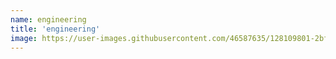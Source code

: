 ```yaml
---
name: engineering
title: 'engineering'
image: https://user-images.githubusercontent.com/46587635/128109801-2bfa17c6-d968-4dfe-afef-2ef327addd23.jpg
---
```


